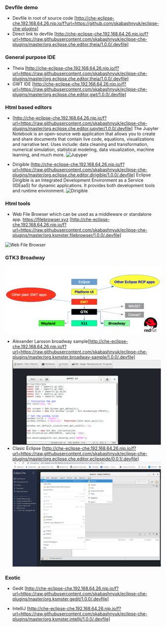 ### Devfile demo

- Devfile in root of source code [http://che-eclipse-che.192.168.64.26.nip.io/f?url=https://github.com/skabashnyuk/eclipse-che-plugins]
 - Direct link to devfile [http://che-eclipse-che.192.168.64.26.nip.io/f?url=https://raw.githubusercontent.com/skabashnyuk/eclipse-che-plugins/master/org.eclipse.che.editor.theia/1.0.0/.devfile]


### General purpose IDE
 - Theia [http://che-eclipse-che.192.168.64.26.nip.io/f?url=https://raw.githubusercontent.com/skabashnyuk/eclipse-che-plugins/master/org.eclipse.che.editor.theia/1.0.0/.devfile]
 - GWT IDE [http://che-eclipse-che.192.168.64.26.nip.io/f?url=https://raw.githubusercontent.com/skabashnyuk/eclipse-che-plugins/master/org.eclipse.che.editor.gwt/1.0.0/.devfile]

### Html based editors

 -  [http://che-eclipse-che.192.168.64.26.nip.io/f?url=https://raw.githubusercontent.com/skabashnyuk/eclipse-che-plugins/master/org.eclipse.che.editor.jupyter/1.0.0/.devfile]
 The Jupyter Notebook is an open-source web application that allows you to create and share documents that contain live code, equations, visualizations and narrative text. Uses include: data cleaning and transformation, numerical simulation, statistical modeling, data visualization, machine learning, and much more.
![Jupyper](https://jupyter.org/assets/jupyterpreview.png "Jupyper")

 - Dirigible [http://che-eclipse-che.192.168.64.26.nip.io/f?url=https://raw.githubusercontent.com/skabashnyuk/eclipse-che-plugins/master/org.eclipse.che.editor.dirigible/1.0.0/.devfile] Eclipse Dirigible is an Integrated Development Environment as a Service (IDEaaS) for dynamic applications. It provides both development tools and runtime environment.
![Dirigible](https://github.com/eclipse/dirigible/raw/master/logo/dirigible-logo-symbol.png "Dirigible")

### Html tools
 - Web File Browser which can be used as a middleware or standalone app. https://filebrowser.xyz
 [http://che-eclipse-che.192.168.64.26.nip.io/f?url=https://raw.githubusercontent.com/skabashnyuk/eclipse-che-plugins/master/org.ksmster.filebrowser/1.0.0/.devfile]
 
 ![Web File Browser](https://user-images.githubusercontent.com/5447088/50716739-ebd26700-107a-11e9-9817-14230c53efd2.gif)

 

 ###  GTK3 Broadway

 ![GK3 Broadway](https://raw.githubusercontent.com/skabashnyuk/eclipse-che-plugins/master/img/broadway.png)


 - Alexander Larsson broadway sample[http://che-eclipse-che.192.168.64.26.nip.io/f?url=https://raw.githubusercontent.com/skabashnyuk/eclipse-che-plugins/master/org.ksmster.broadway-sample/1.0.0/.devfile]
  ![GK3 Broadway](https://raw.githubusercontent.com/skabashnyuk/eclipse-che-plugins/master/img/broadway-sample.png)
 - Clasic Eclipse [http://che-eclipse-che.192.168.64.26.nip.io/f?url=https://raw.githubusercontent.com/skabashnyuk/eclipse-che-plugins/master/org.eclipse.che.editor.eclipseide/0.0.1/.devfile]
 ![GK3 Broadway](https://raw.githubusercontent.com/skabashnyuk/eclipse-che-plugins/master/img/classic-eclipse.png)

 ###  Exotic
 - Gedit [http://che-eclipse-che.192.168.64.26.nip.io/f?url=https://raw.githubusercontent.com/skabashnyuk/eclipse-che-plugins/master/org.ksmster.gedit/1.0.0/.devfile]

 - IntelliJ [http://che-eclipse-che.192.168.64.26.nip.io/f?url=https://raw.githubusercontent.com/skabashnyuk/eclipse-che-plugins/master/org.ksmster.intellij/1.0.0/.devfile]

